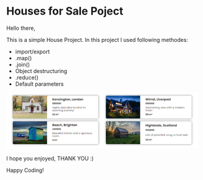 # Houses for Sale Poject


Hello there,

This is a simple House Project. In this project I used following methodes:
- import/export
- .map()
- .join()
- Object destructuring
- .reduce()
- Default parameters

![Alt text](<Houses for Sale.png>)



I hope you enjoyed, THANK YOU :)


Happy Coding!

